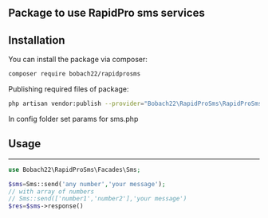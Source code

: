 ## Package to use RapidPro sms services

## Installation

You can install the package via composer:

```bash
composer require bobach22/rapidprosms
```
Publishing required files of package:

```bash
php artisan vendor:publish --provider="Bobach22\RapidProSms\RapidProSmsServiceProvider"
```
In config folder set params for sms.php

## Usage
------

```php
use Bobach22\RapidProSms\Facades\Sms;

$sms=Sms::send('any number','your message');
// with array of numbers
// Sms::send(['number1','number2'],'your message')
$res=$sms->response()
